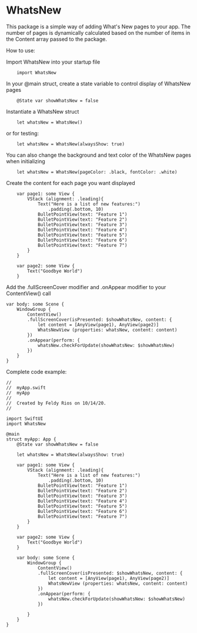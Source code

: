 # WhatsNew

This package is a simple way of adding What's New pages to your app. The number of pages
is dynamically calculated based on the number of items in the Content array passed to the package.

How to use:

Import WhatsNew into your startup file

```
    import WhatsNew
```

In your @main struct, create a state variable to control display of WhatsNew pages

```
    @State var showWhatsNew = false
```

Instantiate a WhatsNew struct

```
    let whatsNew = WhatsNew()
```

or for testing:

```
    let whatsNew = WhatsNew(alwaysShow: true)
```

You can also change the background and text color of the WhatsNew pages when initializing

```
    let whatsNew = WhatsNew(pageColor: .black, fontColor: .white)
```

Create the content for each page you want displayed

```
    var page1: some View {
        VStack (alignment: .leading){
            Text("Here is a list of new features:")
                .padding(.bottom, 10)
            BulletPointView(text: "Feature 1")
            BulletPointView(text: "Feature 2")
            BulletPointView(text: "Feature 3")
            BulletPointView(text: "Feature 4")
            BulletPointView(text: "Feature 5")
            BulletPointView(text: "Feature 6")
            BulletPointView(text: "Feature 7")
        }
    }

    var page2: some View {
        Text("Goodbye World")
    }
```

Add the .fullScreenCover modifier and .onAppear modifier to your ContentView() call

```
var body: some Scene {
    WindowGroup {
        ContentView()
        .fullScreenCover(isPresented: $showWhatsNew, content: {
            let content = [AnyView(page1), AnyView(page2)]
            WhatsNewView (properties: whatsNew, content: content)
        })
        .onAppear(perform: {
            whatsNew.checkForUpdate(showWhatsNew: $showWhatsNew)
        })
    }
}
```


Complete code example:

```
//
//  myApp.swift
//  myApp
//
//  Created by Feldy Rios on 10/14/20.
//

import SwiftUI
import WhatsNew

@main
struct myApp: App {
    @State var showWhatsNew = false
    
    let whatsNew = WhatsNew(alwaysShow: true)

    var page1: some View {
        VStack (alignment: .leading){
            Text("Here is a list of new features:")
                .padding(.bottom, 10)
            BulletPointView(text: "Feature 1")
            BulletPointView(text: "Feature 2")
            BulletPointView(text: "Feature 3")
            BulletPointView(text: "Feature 4")
            BulletPointView(text: "Feature 5")
            BulletPointView(text: "Feature 6")
            BulletPointView(text: "Feature 7")
        }
    }

    var page2: some View {
        Text("Goodbye World")
    }

    var body: some Scene {
        WindowGroup {
            ContentView()
            .fullScreenCover(isPresented: $showWhatsNew, content: {
                let content = [AnyView(page1), AnyView(page2)]
                WhatsNewView (properties: whatsNew, content: content)
            })
            .onAppear(perform: {
                whatsNew.checkForUpdate(showWhatsNew: $showWhatsNew)
            })

        }
    }
}

```


